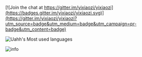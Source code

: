 
[![Join the chat at https://gitter.im/yixiaozi/yixiaozi](https://badges.gitter.im/yixiaozi/yixiaozi.svg)](https://gitter.im/yixiaozi/yixiaozi?utm_source=badge&utm_medium=badge&utm_campaign=pr-badge&utm_content=badge)

![Uahh's Most used languages](https://github-readme-stats.vercel.app/api/top-langs?username=yixiaozi&show_icons=true&count_private=true&theme=gotham)

![info](https://github-readme-stats.vercel.app/api?username=yixiaozi&show_icons=true&count_private=true&hide=prs&theme=gotham)


<!--
**Uahh/Uahh** is a ✨ _special_ ✨ repository because its `README.md` (this file) appears on your GitHub profile.
Here are some ideas to get you started:
- 🔭 I’m currently working on ...
- 🌱 I’m currently learning ...
- 👯 I’m looking to collaborate on ...
- 🤔 I’m looking for help with ...
- 💬 Ask me about ...
- 📫 How to reach me: ...
- 😄 Pronouns: ...
- ⚡ Fun fact: ...
-->
